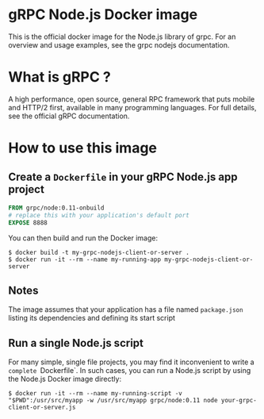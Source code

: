 # gRPC Node.js Docker image

This is the official docker image for the Node.js library of grpc.  For an
overview and usage examples, see the grpc nodejs documentation.

# What is gRPC ?

A high performance, open source, general RPC framework that puts mobile and
HTTP/2 first, available in many programming languages.  For full details, see
the official gRPC documentation.

# How to use this image

## Create a `Dockerfile` in your gRPC Node.js app project

```dockerfile
FROM grpc/node:0.11-onbuild
# replace this with your application's default port
EXPOSE 8888
```

You can then build and run the Docker image:

```console
$ docker build -t my-grpc-nodejs-client-or-server .
$ docker run -it --rm --name my-running-app my-grpc-nodejs-client-or-server
```

## Notes

The image assumes that your application has a file named `package.json` listing
its dependencies and defining its start script

## Run a single Node.js script

For many simple, single file projects, you may find it inconvenient to write a
`complete `Dockerfile`. In such cases, you can run a Node.js script by using the
Node.js Docker image directly:

```console
$ docker run -it --rm --name my-running-script -v "$PWD":/usr/src/myapp -w /usr/src/myapp grpc/node:0.11 node your-grpc-client-or-server.js
```


[grpc]:http:/grpc.io
[grpc documentation]:http://www.grpc.io/docs/
[grpc nodejs documentation]:http://www.grpc.io/docs/tutorials/basic/node.html

